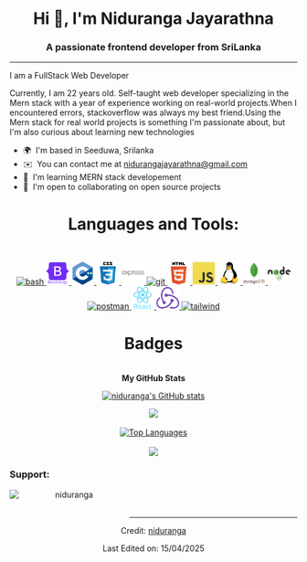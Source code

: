 <h1 align="center">Hi 👋, I'm Niduranga Jayarathna</h1>
<h3 align="center">A passionate frontend developer from SriLanka</h3>

---

I am a FullStack Web Developer

 Currently, I am 22 years old. Self-taught web developer specializing in the Mern stack with a year of experience working on real-world projects.When I encountered errors, stackoverflow was always my best friend.Using the Mern stack for real world projects is something I'm passionate about, but I'm also curious about learning new technologies
 
 * 🌍  I'm based in Seeduwa, Srilanka
 * ✉️  You can contact me at [nidurangajayarathna@gmail.com](mailto:nidurangajayarathna@gmail.com)
 * 🧠  I'm learning MERN stack developement
 * 🤝  I'm open to collaborating on open source projects

<h1 align="center">Languages and Tools:</h1>
 <br/> 
 <p align="center"> <a href="https://www.gnu.org/software/bash/" target="_blank" rel="noreferrer"> <img src="https://www.vectorlogo.zone/logos/gnu_bash/gnu_bash-icon.svg" alt="bash" width="40" height="40"/> </a> <a href="https://getbootstrap.com" target="_blank" rel="noreferrer"> <img src="https://raw.githubusercontent.com/devicons/devicon/master/icons/bootstrap/bootstrap-plain-wordmark.svg" alt="bootstrap" width="40" height="40"/> </a> <a href="https://www.w3schools.com/cpp/" target="_blank" rel="noreferrer"> <img src="https://raw.githubusercontent.com/devicons/devicon/master/icons/cplusplus/cplusplus-original.svg" alt="cplusplus" width="40" height="40"/> </a> <a href="https://www.w3schools.com/css/" target="_blank" rel="noreferrer"> <img src="https://raw.githubusercontent.com/devicons/devicon/master/icons/css3/css3-original-wordmark.svg" alt="css3" width="40" height="40"/> </a> <a href="https://expressjs.com" target="_blank" rel="noreferrer"> <img src="https://raw.githubusercontent.com/devicons/devicon/master/icons/express/express-original-wordmark.svg" alt="express" width="40" height="40"/> </a> <a href="https://git-scm.com/" target="_blank" rel="noreferrer"> <img src="https://www.vectorlogo.zone/logos/git-scm/git-scm-icon.svg" alt="git" width="40" height="40"/> </a> <a href="https://www.w3.org/html/" target="_blank" rel="noreferrer"> <img src="https://raw.githubusercontent.com/devicons/devicon/master/icons/html5/html5-original-wordmark.svg" alt="html5" width="40" height="40"/> </a> <a href="https://developer.mozilla.org/en-US/docs/Web/JavaScript" target="_blank" rel="noreferrer"> <img src="https://raw.githubusercontent.com/devicons/devicon/master/icons/javascript/javascript-original.svg" alt="javascript" width="40" height="40"/> </a> <a href="https://www.linux.org/" target="_blank" rel="noreferrer"> <img src="https://raw.githubusercontent.com/devicons/devicon/master/icons/linux/linux-original.svg" alt="linux" width="40" height="40"/> </a> <a href="https://www.mongodb.com/" target="_blank" rel="noreferrer"> <img src="https://raw.githubusercontent.com/devicons/devicon/master/icons/mongodb/mongodb-original-wordmark.svg" alt="mongodb" width="40" height="40"/> </a> <a href="https://nodejs.org" target="_blank" rel="noreferrer"> <img src="https://raw.githubusercontent.com/devicons/devicon/master/icons/nodejs/nodejs-original-wordmark.svg" alt="nodejs" width="40" height="40"/> </a> <a href="https://postman.com" target="_blank" rel="noreferrer"> <img src="https://www.vectorlogo.zone/logos/getpostman/getpostman-icon.svg" alt="postman" width="40" height="40"/> </a> <a href="https://reactjs.org/" target="_blank" rel="noreferrer"> <img src="https://raw.githubusercontent.com/devicons/devicon/master/icons/react/react-original-wordmark.svg" alt="react" width="40" height="40"/> </a> <a href="https://redux.js.org" target="_blank" rel="noreferrer"> <img src="https://raw.githubusercontent.com/devicons/devicon/master/icons/redux/redux-original.svg" alt="redux" width="40" height="40"/> </a> <a href="https://tailwindcss.com/" target="_blank" rel="noreferrer"> <img src="https://www.vectorlogo.zone/logos/tailwindcss/tailwindcss-icon.svg" alt="tailwind" width="40" height="40"/> </a> </p>
 </div>
 
 
 <h1 align='center'>Badges</h1>
 <br/> 
   <div align='center'>
 <b>My GitHub Stats</b>
 
 <a href="http://www.github.com/niduranga"><img src="https://github-readme-stats.vercel.app/api?username=niduranga&show_icons=true&hide=&count_private=true&title_color=f97316&text_color=a855f7&icon_color=ef4444&bg_color=0f172a&hide_border=true&show_icons=true" alt="niduranga's GitHub stats" /></a>
   
 
 
 <a href="http://www.github.com/niduranga"><img src="https://github-readme-streak-stats.herokuapp.com/?user=niduranga&stroke=a855f7&background=0f172a&ring=f97316&fire=f97316&currStreakNum=a855f7&currStreakLabel=f97316&sideNums=a855f7&sideLabels=a855f7&dates=a855f7&hide_border=true" /></a>
   
 <a href="https://github.com/niduranga" align="left"><img src="https://github-readme-stats.vercel.app/api/top-langs/?username=niduranga&langs_count=10&title_color=f97316&text_color=a855f7&icon_color=ef4444&bg_color=0f172a&hide_border=true&locale=en&custom_title=Top%20%Languages" alt="Top Languages" /></a>
 
   
   <div align="center"> <img src="https://komarev.com/ghpvc/?username=niduranga&&style=flat-square" align="center" /> </div>

 <h3 align="left">Support:</h3>
<p><a href="https://www.buymeacoffee.com/niduranga"> <img align="left" src="https://cdn.buymeacoffee.com/buttons/v2/default-yellow.png" height="50" width="210" alt="niduranga" /></a></p><br><br>
 
   --------------------------------
   Credit: [niduranga]([https://github.com/krishnadev7](https://github.com/niduranga))
 
   Last Edited on: 15/04/2025
